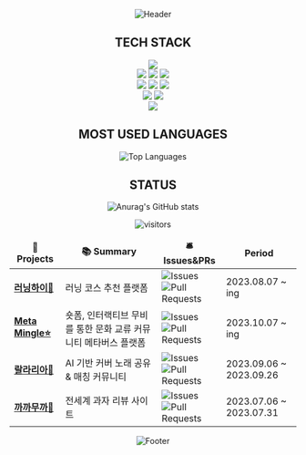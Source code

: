 <div align="center">


![Header](https://capsule-render.vercel.app/api?type=waving&color=6cc644&height=130&section=header)

## TECH STACK

<div align=center> 
  <img src="https://img.shields.io/badge/spring-6DB33F?style=for-the-badge&logo=spring&logoColor=white"> 
<!--   <br> -->
<!--   <img src="https://img.shields.io/badge/react-61DAFB?style=for-the-badge&logo=react&logoColor=black"> 
  <img src="https://img.shields.io/badge/node.js-339933?style=for-the-badge&logo=Node.js&logoColor=white"> -->
  <br>
  <img src="https://img.shields.io/badge/java-007396?style=for-the-badge&logo=java&logoColor=white"> 
  <img src="https://img.shields.io/badge/kotlin-7F52FF?style=for-the-badge&logo=Kotlin&logoColor=white">
  <img src="https://img.shields.io/badge/javascript-F7DF1E?style=for-the-badge&logo=javascript&logoColor=black"> 
  <br>
<!--   <img src="https://img.shields.io/badge/html5-E34F26?style=for-the-badge&logo=html5&logoColor=white"> 
  <img src="https://img.shields.io/badge/css-1572B6?style=for-the-badge&logo=css3&logoColor=white"> 
  <br> -->
  <img src="https://img.shields.io/badge/mysql-4479A1?style=for-the-badge&logo=mysql&logoColor=white"> 
  <img src="https://img.shields.io/badge/mongoDB-47A248?style=for-the-badge&logo=MongoDB&logoColor=white">
  <img src="https://img.shields.io/badge/firebase-FFCA28?style=for-the-badge&logo=firebase&logoColor=white">
  <br>
  <img src="https://img.shields.io/badge/github-181717?style=for-the-badge&logo=github&logoColor=white">
  <img src="https://img.shields.io/badge/git-F05032?style=for-the-badge&logo=git&logoColor=white">
  <br>
  <img src="https://img.shields.io/badge/amazonaws-232F3E?style=for-the-badge&logo=amazonaws&logoColor=white"> 


</div>

## MOST USED LANGUAGES

<p align="center">
  <img src="https://github-readme-stats-sigma-five.vercel.app/api/top-langs/?username=Dylan-SonJungin&layout=compact&theme=graywhite" alt="Top Languages" />
</p>


## STATUS

![Anurag's GitHub stats](https://github-readme-stats.vercel.app/api?username=Dylan-SonJungin&show_icons=true&theme=vue)

<!-- ![Anurag's GitHub stats](https://github-readme-stats-sigma-five.vercel.app/api?username=Dylan-SonJungin&show_icons=true&theme=vue) -->

<p align="center">
  <img src="https://hits.seeyoufarm.com/api/count/incr/badge.svg?url=https%3A%2F%2Fgithub.com%2FDylan-SonJungin&count_bg=%2382C152&title_bg=%230A4812&icon=&icon_color=%23E7E7E7&title=visitors&edge_flat=false" alt="visitors" />
</p>


<div align="center">



<table>
  <thead align="center">
    <tr border: none;>
      <td><b>🎁 Projects</b></td>
      <td><b>📚 Summary</b></td>
      <td><b>🛎 Issues&PRs</b></td>
      <td><b> Period</b></td>
    </tr>
  </thead>
  <tbody>
    <tr>
      <td><a href="https://github.com/cca-ffodregamdi"><b>러닝하이🏃</b></a></td>
      <td>러닝 코스 추천 플랫폼</td>
      <td><img alt="Issues" src="https://img.shields.io/github/issues/cca-ffodregamdi/running-hi-back?style=flat-square&labelColor=343b41"/><br><img alt="Pull Requests" src="https://img.shields.io/github/issues-pr/cca-ffodregamdi/running-hi-back?style=flat-square&labelColor=343b41"/></td>
      <td>2023.08.07 ~ ing</td>
    </tr>
    <tr>
      <td><a href="https://github.com/meta-mingles"><b>Meta Mingle⭐️</b></a></td>
      <td>숏폼, 인터랙티브 무비를 통한 문화 교류 커뮤니티 메타버스 플랫폼</td>
      <td><img alt="Issues" src="https://img.shields.io/github/issues/meta-mingles/metamingle-server?style=flat-square&labelColor=343b41"/><br><img alt="Pull Requests" src="https://img.shields.io/github/issues-pr/meta-mingles/metamingle-server?style=flat-square&labelColor=343b41"/></td>
      <td>2023.10.07 ~ ing</td>
    </tr>
    <tr>
      <td><a href="https://github.com/isthisteamisthis"><b>랄라리아🎤</b></a></td>
      <td>AI 기반 커버 노래 공유 & 매칭 커뮤니티</td>
      <td><img alt="Issues" src="https://img.shields.io/github/issues/isthisteamisthis/lalalia_back?style=flat-square&labelColor=343b41"/><br><img alt="Pull Requests" src="https://img.shields.io/github/issues-pr/isthisteamisthis/lalalia_back?style=flat-square&labelColor=343b41"/></td>
      <td>2023.09.06 ~ 2023.09.26</td>
    </tr>
      <td><a href="https://github.com/goalapa/spring-cacamuca"><b>까까무까🍪</b></a></td>
      <td>전세계 과자 리뷰 사이트</td>
      <td><img alt="Issues" src="https://img.shields.io/github/issues/goalapa/spring-cacamuca?style=flat-square&labelColor=343b41"/><br><img alt="Pull Requests" src="https://img.shields.io/github/issues-pr/goalapa/spring-cacamuca?style=flat-square&labelColor=343b41"/></td>
      <td>2023.07.06 ~ 2023.07.31</td>
    </tr>
  </tbody>
</table>

![Footer](https://capsule-render.vercel.app/api?type=waving&color=6cc644&height=130&section=footer) 
